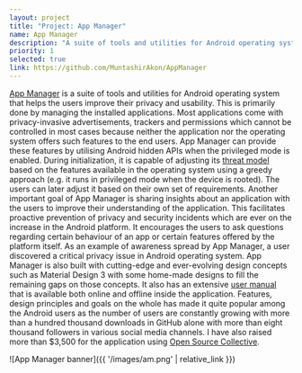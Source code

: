 ```yaml
---
layout: project
title: "Project: App Manager"
name: App Manager
description: "A suite of tools and utilities for Android operating system that helps the users improve their privacy and usability."
priority: 1
selected: true
link: https://github.com/MuntashirAkon/AppManager
---
```


[App Manager](https://github.com/MuntashirAkon/AppManager) is a suite of tools and utilities for Android operating system that helps the users improve their privacy and usability. This is primarily done by managing the installed applications. Most applications come with privacy-invasive advertisements, trackers and permissions which cannot be controlled in most cases because neither the application nor the operating system offers such features to the end users. App Manager can provide these features by utilising Android hidden APIs when the privileged mode is enabled. During initialization, it is capable of adjusting its [threat model](https://owasp.org/www-community/Threat_Modeling) based on the features available in the operating system using a greedy approach (e.g. it runs in privileged mode when the device is rooted). The users can later adjust it based on their own set of requirements. Another important goal of App Manager is sharing insights about an application with the users to improve their understanding of the application. This facilitates proactive prevention of privacy and security incidents which are ever on the increase in the Android platform. It encourages the users to ask questions regarding certain behaviour of an app or certain features offered by the platform itself. As an example of awareness spread by App Manager, a user discovered a critical privacy issue in Android operating system. App Manager is also built with cutting-edge and ever-evolving design concepts such as Material Design 3 with some home-made designs to fill the remaining gaps on those concepts. It also has an extensive [user manual](http://muntashirakon.github.io/AppManager/) that is available both online and offline inside the application. Features, design principles and goals on the whole has made it quite popular among the Android users as the number of users are constantly growing with more than a hundred thousand downloads in GitHub alone with more than eight thousand followers in various social media channels. I have also raised more than $3,500 for the application using [Open Source Collective](https://opencollective.com/muntashir).

![App Manager banner]({{ '/images/am.png' | relative_link }})
